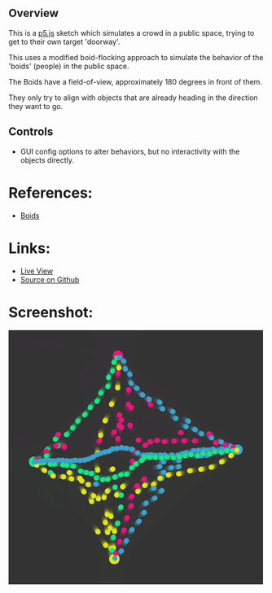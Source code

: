
## Overview

This is a [p5.js][p5js-home] sketch which simulates a crowd in a public space, trying to get to their own target 'doorway'.

This uses a modified boid-flocking approach to simulate the behavior of the 'boids' (people) in the public space.

The Boids have a field-of-view, approximately 180 degrees in front of them.

They only try to align with objects that are already heading in the direction they want to go.

## Controls

* GUI config options to alter behaviors, but no interactivity with the objects directly.

# References:

* [Boids][wikipedia-boids]

# Links:

* [Live View][live-view]
* [Source on Github][source-code]

# Screenshot:

![screenshot][screenshot-01]

[p5js-home]: https://p5js.org/
[source-code]: https://github.com/brianhonohan/sketchbook/tree/master/p5js/crowd-simulation/
[live-view]: https://brianhonohan.com/sketchbook/p5js/crowd-simulation/
[screenshot-01]: ./screenshot-01.png
[wikipedia-boids]: https://en.wikipedia.org/wiki/Boids